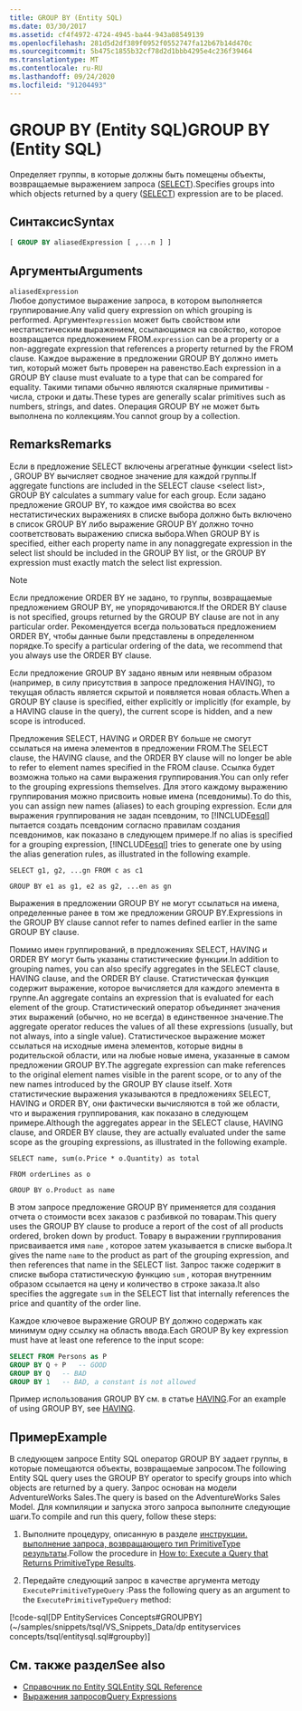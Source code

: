 ```yaml
---
title: GROUP BY (Entity SQL)
ms.date: 03/30/2017
ms.assetid: cf4f4972-4724-4945-ba44-943a08549139
ms.openlocfilehash: 281d5d2df389f0952f0552747fa12b67b14d470c
ms.sourcegitcommit: 5b475c1855b32cf78d2d1bbb4295e4c236f39464
ms.translationtype: MT
ms.contentlocale: ru-RU
ms.lasthandoff: 09/24/2020
ms.locfileid: "91204493"
---
```

# <a name="group-by-entity-sql"></a><span data-ttu-id="ab2fc-102">GROUP BY (Entity SQL)</span><span class="sxs-lookup"><span data-stu-id="ab2fc-102">GROUP BY (Entity SQL)</span></span>

<span data-ttu-id="ab2fc-103">Определяет группы, в которые должны быть помещены объекты, возвращаемые выражением запроса ([SELECT](select-entity-sql.md)).</span><span class="sxs-lookup"><span data-stu-id="ab2fc-103">Specifies groups into which objects returned by a query ([SELECT](select-entity-sql.md)) expression are to be placed.</span></span>  
  
## <a name="syntax"></a><span data-ttu-id="ab2fc-104">Синтаксис</span><span class="sxs-lookup"><span data-stu-id="ab2fc-104">Syntax</span></span>  
  
```sql  
[ GROUP BY aliasedExpression [ ,...n ] ]  
```  
  
## <a name="arguments"></a><span data-ttu-id="ab2fc-105">Аргументы</span><span class="sxs-lookup"><span data-stu-id="ab2fc-105">Arguments</span></span>  

 `aliasedExpression`  
 <span data-ttu-id="ab2fc-106">Любое допустимое выражение запроса, в котором выполняется группирование.</span><span class="sxs-lookup"><span data-stu-id="ab2fc-106">Any valid query expression on which grouping is performed.</span></span> <span data-ttu-id="ab2fc-107">Аргумент`expression` может быть свойством или нестатистическим выражением, ссылающимся на свойство, которое возвращается предложением FROM.</span><span class="sxs-lookup"><span data-stu-id="ab2fc-107">`expression` can be a property or a non-aggregate expression that references a property returned by the FROM clause.</span></span> <span data-ttu-id="ab2fc-108">Каждое выражение в предложении GROUP BY должно иметь тип, который может быть проверен на равенство.</span><span class="sxs-lookup"><span data-stu-id="ab2fc-108">Each expression in a GROUP BY clause must evaluate to a type that can be compared for equality.</span></span> <span data-ttu-id="ab2fc-109">Такими типами обычно являются скалярные примитивы - числа, строки и даты.</span><span class="sxs-lookup"><span data-stu-id="ab2fc-109">These types are generally scalar primitives such as numbers, strings, and dates.</span></span> <span data-ttu-id="ab2fc-110">Операция GROUP BY не может быть выполнена по коллекциям.</span><span class="sxs-lookup"><span data-stu-id="ab2fc-110">You cannot group by a collection.</span></span>  
  
## <a name="remarks"></a><span data-ttu-id="ab2fc-111">Remarks</span><span class="sxs-lookup"><span data-stu-id="ab2fc-111">Remarks</span></span>  

 <span data-ttu-id="ab2fc-112">Если в предложение SELECT включены агрегатные функции \<select list> , GROUP BY вычисляет сводное значение для каждой группы.</span><span class="sxs-lookup"><span data-stu-id="ab2fc-112">If aggregate functions are included in the SELECT clause \<select list>, GROUP BY calculates a summary value for each group.</span></span> <span data-ttu-id="ab2fc-113">Если задано предложение GROUP BY, то каждое имя свойства во всех нестатистических выражениях в списке выбора должно быть включено в список GROUP BY либо выражение GROUP BY должно точно соответствовать выражению списка выбора.</span><span class="sxs-lookup"><span data-stu-id="ab2fc-113">When GROUP BY is specified, either each property name in any nonaggregate expression in the select list should be included in the GROUP BY list, or the GROUP BY expression must exactly match the select list expression.</span></span>  
  
> [!NOTE]
> <span data-ttu-id="ab2fc-114">Если предложение ORDER BY не задано, то группы, возвращаемые предложением GROUP BY, не упорядочиваются.</span><span class="sxs-lookup"><span data-stu-id="ab2fc-114">If the ORDER BY clause is not specified, groups returned by the GROUP BY clause are not in any particular order.</span></span> <span data-ttu-id="ab2fc-115">Рекомендуется всегда пользоваться предложением ORDER BY, чтобы данные были представлены в определенном порядке.</span><span class="sxs-lookup"><span data-stu-id="ab2fc-115">To specify a particular ordering of the data, we recommend that you always use the ORDER BY clause.</span></span>  
  
 <span data-ttu-id="ab2fc-116">Если предложение GROUP BY задано явным или неявным образом (например, в силу присутствия в запросе предложения HAVING), то текущая область является скрытой и появляется новая область.</span><span class="sxs-lookup"><span data-stu-id="ab2fc-116">When a GROUP BY clause is specified, either explicitly or implicitly (for example, by a HAVING clause in the query), the current scope is hidden, and a new scope is introduced.</span></span>  
  
 <span data-ttu-id="ab2fc-117">Предложения SELECT, HAVING и ORDER BY больше не смогут ссылаться на имена элементов в предложении FROM.</span><span class="sxs-lookup"><span data-stu-id="ab2fc-117">The SELECT clause, the HAVING clause, and the ORDER BY clause will no longer be able to refer to element names specified in the FROM clause.</span></span> <span data-ttu-id="ab2fc-118">Ссылка будет возможна только на сами выражения группирования.</span><span class="sxs-lookup"><span data-stu-id="ab2fc-118">You can only refer to the grouping expressions themselves.</span></span> <span data-ttu-id="ab2fc-119">Для этого каждому выражению группирования можно присвоить новые имена (псевдонимы).</span><span class="sxs-lookup"><span data-stu-id="ab2fc-119">To do this, you can assign new names (aliases) to each grouping expression.</span></span> <span data-ttu-id="ab2fc-120">Если для выражения группирования не задан псевдоним, то [!INCLUDE[esql](../../../../../../includes/esql-md.md)] пытается создать псевдоним согласно правилам создания псевдонимов, как показано в следующем примере.</span><span class="sxs-lookup"><span data-stu-id="ab2fc-120">If no alias is specified for a grouping expression, [!INCLUDE[esql](../../../../../../includes/esql-md.md)] tries to generate one by using the alias generation rules, as illustrated in the following example.</span></span>  
  
 `SELECT g1, g2, ...gn FROM c as c1`  
  
 `GROUP BY e1 as g1, e2 as g2, ...en as gn`  
  
 <span data-ttu-id="ab2fc-121">Выражения в предложении GROUP BY не могут ссылаться на имена, определенные ранее в том же предложении GROUP BY.</span><span class="sxs-lookup"><span data-stu-id="ab2fc-121">Expressions in the GROUP BY clause cannot refer to names defined earlier in the same GROUP BY clause.</span></span>  
  
 <span data-ttu-id="ab2fc-122">Помимо имен группирований, в предложениях SELECT, HAVING и ORDER BY могут быть указаны статистические функции.</span><span class="sxs-lookup"><span data-stu-id="ab2fc-122">In addition to grouping names, you can also specify aggregates in the SELECT clause, HAVING clause, and the ORDER BY clause.</span></span> <span data-ttu-id="ab2fc-123">Статистическая функция содержит выражение, которое вычисляется для каждого элемента в группе.</span><span class="sxs-lookup"><span data-stu-id="ab2fc-123">An aggregate contains an expression that is evaluated for each element of the group.</span></span> <span data-ttu-id="ab2fc-124">Статистический оператор объединяет значения этих выражений (обычно, но не всегда) в единственное значение.</span><span class="sxs-lookup"><span data-stu-id="ab2fc-124">The aggregate operator reduces the values of all these expressions (usually, but not always, into a single value).</span></span> <span data-ttu-id="ab2fc-125">Статистическое выражение может ссылаться на исходные имена элементов, которые видны в родительской области, или на любые новые имена, указанные в самом предложении GROUP BY.</span><span class="sxs-lookup"><span data-stu-id="ab2fc-125">The aggregate expression can make references to the original element names visible in the parent scope, or to any of the new names introduced by the GROUP BY clause itself.</span></span> <span data-ttu-id="ab2fc-126">Хотя статистические выражения указываются в предложениях SELECT, HAVING и ORDER BY, они фактически вычисляются в той же области, что и выражения группирования, как показано в следующем примере.</span><span class="sxs-lookup"><span data-stu-id="ab2fc-126">Although the aggregates appear in the SELECT clause, HAVING clause, and ORDER BY clause, they are actually evaluated under the same scope as the grouping expressions, as illustrated in the following example.</span></span>  
  
 `SELECT name, sum(o.Price * o.Quantity) as total`  
  
 `FROM orderLines as o`  
  
 `GROUP BY o.Product as name`  
  
 <span data-ttu-id="ab2fc-127">В этом запросе предложение GROUP BY применяется для создания отчета о стоимости всех заказов с разбивкой по товарам.</span><span class="sxs-lookup"><span data-stu-id="ab2fc-127">This query uses the GROUP BY clause to produce a report of the cost of all products ordered, broken down by product.</span></span> <span data-ttu-id="ab2fc-128">Товару в выражении группирования присваивается имя `name` , которое затем указывается в списке выбора.</span><span class="sxs-lookup"><span data-stu-id="ab2fc-128">It gives the name `name` to the product as part of the grouping expression, and then references that name in the SELECT list.</span></span> <span data-ttu-id="ab2fc-129">Запрос также содержит в списке выбора статистическую функцию `sum` , которая внутренним образом ссылается на цену и количество в строке заказа.</span><span class="sxs-lookup"><span data-stu-id="ab2fc-129">It also specifies the aggregate `sum` in the SELECT list that internally references the price and quantity of the order line.</span></span>  
  
 <span data-ttu-id="ab2fc-130">Каждое ключевое выражение GROUP BY должно содержать как минимум одну ссылку на область ввода.</span><span class="sxs-lookup"><span data-stu-id="ab2fc-130">Each GROUP By key expression must have at least one reference to the input scope:</span></span>  
  
```sql  
SELECT FROM Persons as P  
GROUP BY Q + P   -- GOOD  
GROUP BY Q   -- BAD  
GROUP BY 1   -- BAD, a constant is not allowed  
```  
  
 <span data-ttu-id="ab2fc-131">Пример использования GROUP BY см. в статье [HAVING](having-entity-sql.md).</span><span class="sxs-lookup"><span data-stu-id="ab2fc-131">For an example of using GROUP BY, see [HAVING](having-entity-sql.md).</span></span>  
  
## <a name="example"></a><span data-ttu-id="ab2fc-132">Пример</span><span class="sxs-lookup"><span data-stu-id="ab2fc-132">Example</span></span>  

 <span data-ttu-id="ab2fc-133">В следующем запросе Entity SQL оператор GROUP BY задает группы, в которые помещаются объекты, возвращаемые запросом.</span><span class="sxs-lookup"><span data-stu-id="ab2fc-133">The following Entity SQL query uses the GROUP BY operator to specify groups into which objects are returned by a query.</span></span> <span data-ttu-id="ab2fc-134">Запрос основан на модели AdventureWorks Sales.</span><span class="sxs-lookup"><span data-stu-id="ab2fc-134">The query is based on the AdventureWorks Sales Model.</span></span> <span data-ttu-id="ab2fc-135">Для компиляции и запуска этого запроса выполните следующие шаги.</span><span class="sxs-lookup"><span data-stu-id="ab2fc-135">To compile and run this query, follow these steps:</span></span>  
  
1. <span data-ttu-id="ab2fc-136">Выполните процедуру, описанную в разделе [инструкции. выполнение запроса, возвращающего тип PrimitiveType результаты](../how-to-execute-a-query-that-returns-primitivetype-results.md).</span><span class="sxs-lookup"><span data-stu-id="ab2fc-136">Follow the procedure in [How to: Execute a Query that Returns PrimitiveType Results](../how-to-execute-a-query-that-returns-primitivetype-results.md).</span></span>  
  
2. <span data-ttu-id="ab2fc-137">Передайте следующий запрос в качестве аргумента методу `ExecutePrimitiveTypeQuery` :</span><span class="sxs-lookup"><span data-stu-id="ab2fc-137">Pass the following query as an argument to the `ExecutePrimitiveTypeQuery` method:</span></span>  
  
 [!code-sql[DP EntityServices Concepts#GROUPBY](~/samples/snippets/tsql/VS_Snippets_Data/dp entityservices concepts/tsql/entitysql.sql#groupby)]  
  
## <a name="see-also"></a><span data-ttu-id="ab2fc-138">См. также раздел</span><span class="sxs-lookup"><span data-stu-id="ab2fc-138">See also</span></span>

- [<span data-ttu-id="ab2fc-139">Справочник по Entity SQL</span><span class="sxs-lookup"><span data-stu-id="ab2fc-139">Entity SQL Reference</span></span>](entity-sql-reference.md)
- [<span data-ttu-id="ab2fc-140">Выражения запросов</span><span class="sxs-lookup"><span data-stu-id="ab2fc-140">Query Expressions</span></span>](query-expressions-entity-sql.md)
